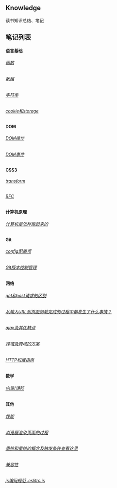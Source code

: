 ## Knowledge

读书知识总结、笔记

## 笔记列表

#### 语言基础
###### [函数](/note/basis/func)
###### [数组](/note/basis/array)
###### [字符串](/note/basis/string)
###### [cookie和storage](/note/basis/cookie-storage)

#### DOM
###### [DOM操作](/note/dom/dom)
###### [DOM事件](/note/dom/dom-event)

#### CSS3
###### [transform](/note/css3/transform)
###### [BFC](/note/css3/bfc)

#### 计算机原理
###### [计算机是怎样跑起来的](/note/computer-running)

#### Git
###### [config配置项](/note/git/config)
###### [Git版本控制管理](/note/git)

#### 网络
###### [get和post请求的区别](/note/http/get-post)
###### [从输入URL到页面加载完成的过程中都发生了什么事情？](/note/http/url-render)
###### [ajax及其优缺点](/note/http/ajax)
###### [跨域及跨域的方案](/note/http/cross-domain)
###### [HTTP权威指南](/note/http)

#### 数学
###### [向量/矩阵](/note/math/matrix)

#### 其他
###### [性能](/note/performance/performance)
###### [浏览器渲染页面的过程](/note/performance/render-page)
###### [重排和重绘的概念及触发条件查看这里](/note/performance/reflow-repaint)
###### [兼容性](/note/compatibility/compatibility)
###### [js编码规范 .eslitrc.js](/note/specification/eslintrc)